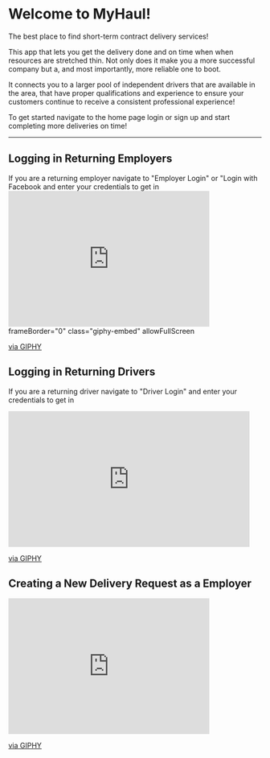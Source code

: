 Welcome to MyHaul!
===================

The best place to find short-term contract delivery services!

This app that lets you get the delivery done and on time when when resources are stretched thin. Not only does it make you a more successful company but a, and most importantly, more reliable one to boot.

It connects you to a larger pool of independent drivers that are available in the area, that have proper qualifications and experience to ensure your customers continue to receive a consistent professional experience! 

To get started navigate to the home page login or sign up and start completing more deliveries on time!


----------
Logging in Returning Employers
-------------

If you are a returning employer navigate to "Employer Login" or "Login with Facebook and enter your credentials to get in
<br>
<embed src="https://giphy.com/embed/L4Cf2y4QfFI4NAX93h" width="400" height="270"> frameBorder="0" class="giphy-embed" allowFullScreen<p><a href="https://giphy.com/gifs/L4Cf2y4QfFI4NAX93h">via GIPHY</a></p>
   

Logging in Returning Drivers
-------------
If you are a returning driver navigate to "Driver Login" and enter your credentials to get in


<iframe src="https://giphy.com/embed/J5G3tYhETagvuUsPo4" width="480" height="270" frameBorder="0" class="giphy-embed" allowFullScreen></iframe><p><a href="https://giphy.com/gifs/J5G3tYhETagvuUsPo4">via GIPHY</a></p>


Creating a New Delivery Request as a Employer
-------------



<iframe src="https://giphy.com/embed/YRnTnh7Hu1XG4ztESs" width="400" height="270" frameBorder="0" class="giphy-embed" allowFullScreen></iframe><p><a href="https://giphy.com/gifs/YRnTnh7Hu1XG4ztESs">via GIPHY</a></p>